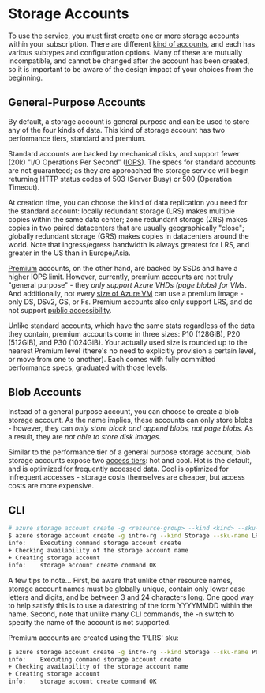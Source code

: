 Storage Accounts
================

To use the service, you must first create one or more storage accounts 
within your subscription.  There are different [kind of accounts](https://azure.microsoft.com/en-us/documentation/articles/storage-introduction/), and
each has various subtypes and configuration options.  Many of these are
mutually incompatible, and cannot be changed after the account has been
created, so it is important to be aware of the design impact of your choices
from the beginning.

## General-Purpose Accounts

By default, a storage account is general purpose and can be used to store
any of the four kinds of data.  This kind of storage account has two
performance tiers, standard and premium.

Standard accounts are backed by mechanical disks, and support fewer (20k) "I/O
Operations Per Second" ([IOPS](https://docs.microsoft.com/en-us/azure/storage/storage-scalability-targets)).  The specs for standard accounts are not
guaranteed; as they are approached the storage service will begin returning
HTTP status codes of 503 (Server Busy) or 500 (Operation Timeout).

At creation time, you can choose the kind of data replication you need for
the standard account: locally redundant storage (LRS) makes multiple copies
within the same data center; zone redundant storage (ZRS) makes copies in
two paired datacenters that are usually geographically "close"; globally
redundant storage (GRS) makes copies in datacenters around the world.
Note that ingress/egress bandwidth is always greatest for LRS, and greater
in the US than in Europe/Asia.

[Premium](https://azure.microsoft.com/en-us/documentation/articles/storage-premium-storage/) accounts, on the other hand, are
backed by SSDs and have a higher IOPS limit.  However, currently, premium
accounts are not truly "general purpose" - they *only support Azure VHDs
(page blobs) for VMs*.  And additionally, not every [size of Azure VM](../compute/vms.md) can
use a premium image - only DS, DSv2, GS, or Fs.  Premium accounts also only
support LRS, and do not support [public accessibility](accessibility.md).

Unlike standard accounts, which have the same stats regardless of the data they contain, 
premium accounts come in three sizes: P10 (128GiB), 
P20 (512GiB), and P30 (1024GiB).  Your actually used size is rounded up to
the nearest Premium level (there's no need to explicitly provision a certain
level, or move from one to another).  Each comes with fully committed
performance specs, graduated with those levels.

## Blob Accounts

Instead of a general purpose account, you can choose to create
a blob storage account.  As the name implies, these accounts can only store
blobs - however, they can *only store block and append blobs, not page
blobs*.  As a result, they are *not able to store disk images*.

Similar to the performance tier of a general purpose storage account, blob
storage accounts expose two [access tiers](https://azure.microsoft.com/en-us/documentation/articles/storage-blob-storage-tiers/): hot and cool.  Hot is the
default, and is optimized for frequently accessed data.  Cool is optimized
for infrequent accesses - storage costs themselves are cheaper, but access
costs are more expensive.

## CLI

```bash
# azure storage account create -g <resource-group> --kind <kind> --sku-name <sku> --access-tier <tier> -l <location> <account-name>
$ azure storage account create -g intro-rg --kind Storage --sku-name LRS -l westus intro20161122strg
info:    Executing command storage account create
+ Checking availability of the storage account name                            
+ Creating storage account                                                     
info:    storage account create command OK
```

A few tips to note...  First, be aware that unlike other resource names, 
storage account names must be globally unique, contain only lower case letters
and digits, and be between 3 and 24 characters long.  One good way to help
satisfy this is to use a datestring of the form YYYYMMDD within the name.
Second, note that unlike many CLI commands, the -n switch to specify the name
of the account is not supported. 

Premium accounts are created using the 'PLRS' sku:

```bash
$ azure storage account create -g intro-rg --kind Storage --sku-name PLRS -l westus intro20161122strgprm
info:    Executing command storage account create
+ Checking availability of the storage account name                            
+ Creating storage account                                                     
info:    storage account create command OK
```
